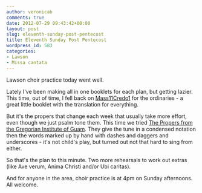 ```yaml
---
author: veronicab
comments: true
date: 2012-07-29 09:43:42+00:00
layout: post
slug: eleventh-sunday-post-pentecost
title: Eleventh Sunday Post Pentecost
wordpress_id: 583
categories:
- Lawson
- Missa cantata
---
```


Lawson choir practice today went well.

Lately I've been making all in one booklets for each plan, but getting lazier.  This time, out of time, I fell back on [Mass11Credo1](http://repleatur.net/wp-content/uploads/2012/07/Mass11Credo1.pdf) for the ordinaries - a great little booklet with the translation for everything.

But it's the propers that change each week that usually take more effort, even though we just psalm tone them.  This time we tried [The Propers from the Gregorian Institute of Guam](http://media.musicasacra.com/pdf/propers-guam.pdf).  They give the tune in a condensed notation then the words marked up by hand with dashes and daggers and underscores - it's not child's play, but turned out not that hard to sing from either.

So that's the plan to this minute.  Two more rehearsals to work out extras (like Ave verum, Anima Christi and/or Ubi caritas).

And for anyone in the area, choir practice is at 4pm on Sunday afternoons.  All welcome.
